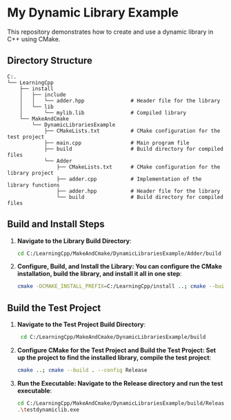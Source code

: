 # My Dynamic Library Example

This repository demonstrates how to create and use a dynamic library in C++ using CMake.

## Directory Structure

```
C:.
└── LearningCpp
    ├── install
    │   ├── include
    │   │   └── adder.hpp               # Header file for the library
    │   └── lib
    │       └── mylib.lib               # Compiled library
    └── MakeAndCmake
        └── DynamicLibrariesExample
            ├── CMakeLists.txt          # CMake configuration for the test project
            ├── main.cpp                # Main program file
            ├── build                   # Build directory for compiled files
            └── Adder
                ├── CMakeLists.txt      # CMake configuration for the library project
                ├── adder.cpp           # Implementation of the library functions
                ├── adder.hpp           # Header file for the library
                └── build               # Build directory for compiled files
```

## Build and Install Steps

1. **Navigate to the Library Build Directory**:
   ```bash
   cd C:/LearningCpp/MakeAndCmake/DynamicLibrariesExample/Adder/build
   ```
2. **Configure, Build, and Install the Library: You can configure the CMake installation, build the library, and install it all in one step**:
    ```bash
    cmake -DCMAKE_INSTALL_PREFIX=C:/LearningCpp/install ..; cmake --build . --config Release; cmake --install .
    ```
## Build the Test Project
1. **Navigate to the Test Project Build Directory**:
   ```bash
    cd C:/LearningCpp/MakeAndCmake/DynamicLibrariesExample/build
    ```
2. **Configure CMake for the Test Project and Build the Test Project: Set up the project to find the installed library, compile the test project**:
    ```bash
    cmake ..; cmake --build . --config Release
    ```
4. **Run the Executable: Navigate to the Release directory and run the test executable**:
    ```bash
    cd C:/LearningCpp/MakeAndCmake/DynamicLibrariesExample/build/Release
    .\testdynamiclib.exe
    